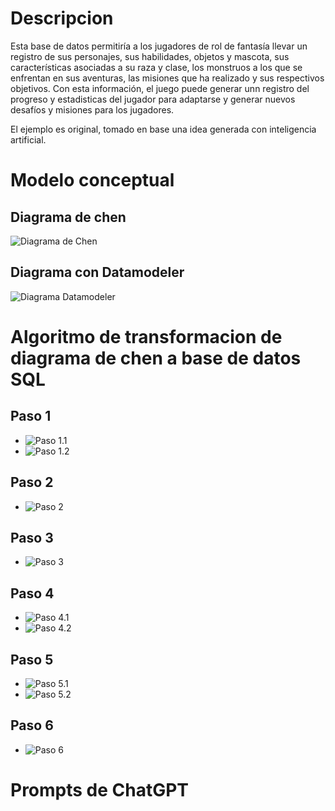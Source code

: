 # Descripcion
Esta base de datos permitiría a los jugadores de rol de fantasía llevar un registro de sus personajes, sus habilidades, objetos y mascota, sus características asociadas a su raza y clase, los monstruos a los que se enfrentan en sus aventuras, las misiones que ha realizado y sus respectivos objetivos. Con esta información, el juego puede generar unn registro del progreso y estadisticas del jugador para adaptarse y generar nuevos desafíos y misiones para los jugadores.

El ejemplo es original, tomado en base una idea generada con inteligencia artificial. 

# Modelo conceptual 
## Diagrama de chen
![Diagrama de Chen](https://user-images.githubusercontent.com/94185672/233879505-f48bb7fc-47b6-4b90-b20c-8e1d46443c78.png)

## Diagrama con Datamodeler
![Diagrama Datamodeler]()

# Algoritmo de transformacion de diagrama de chen a base de datos SQL
## Paso 1
* ![Paso 1.1](https://user-images.githubusercontent.com/94185672/233879558-a4157b0e-0e34-4f81-9bef-56b4e18d27b1.jpeg)
* ![Paso 1.2](https://user-images.githubusercontent.com/94185672/233879593-8d91d490-ec8e-4eff-bb82-bc14138a098f.jpeg)

## Paso 2
* ![Paso 2](https://user-images.githubusercontent.com/94185672/233879624-1fce6060-a5f0-42b8-925c-ed0d9bf9b492.jpeg)

## Paso 3
* ![Paso 3](https://user-images.githubusercontent.com/94185672/233879644-4b05d6d0-5210-4a9c-b770-a08eb46d181a.jpeg)

## Paso 4
* ![Paso 4.1](https://user-images.githubusercontent.com/94185672/233879665-1bcce6ac-0f13-46df-b513-3c4c019e6123.jpeg)
* ![Paso 4.2](https://user-images.githubusercontent.com/94185672/233879684-a706ff1a-638d-4a25-a66d-2ecb31ab856c.jpeg)

## Paso 5
* ![Paso 5.1](https://user-images.githubusercontent.com/94185672/233879698-9e72a154-f4d4-4716-a3ca-6487e4fe4a7e.jpeg)
* ![Paso 5.2](https://user-images.githubusercontent.com/94185672/233879701-ee8c2903-2b6d-4ea0-9312-838cee2d4853.jpeg)

## Paso 6
* ![Paso 6](https://user-images.githubusercontent.com/94185672/233879743-dbe2b479-d468-4860-ad0d-19a4b8d0c243.jpeg)

# Prompts de ChatGPT
